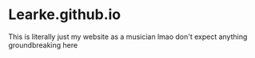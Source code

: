 # Learke.github.io
This is literally just my website as a musician lmao don't expect anything groundbreaking here
